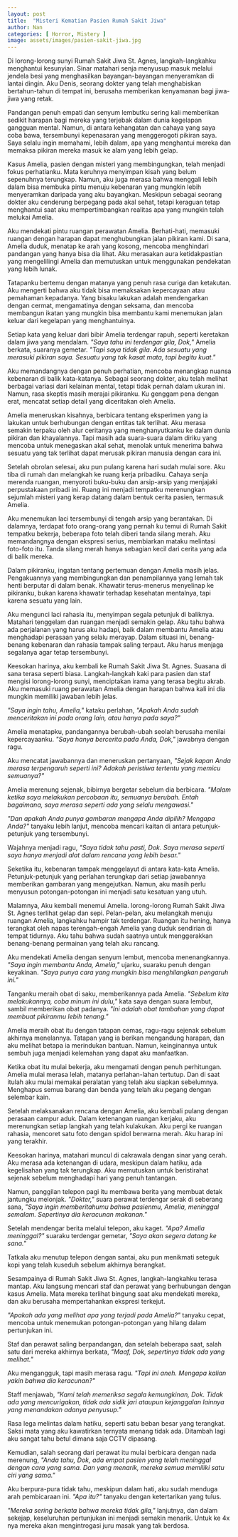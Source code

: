 ```yaml
---
layout: post
title:  "Misteri Kematian Pasien Rumah Sakit Jiwa"
author: Nan
categories: [ Horror, Mistery ]
image: assets/images/pasien-sakit-jiwa.jpg
---
```


Di lorong-lorong sunyi Rumah Sakit Jiwa St. Agnes, langkah-langkahku menghantui kesunyian. Sinar matahari senja menyusup masuk melalui jendela besi yang menghasilkan bayangan-bayangan menyeramkan di lantai dingin. Aku Denis, seorang dokter yang telah menghabiskan bertahun-tahun di tempat ini, berusaha memberikan kenyamanan bagi jiwa-jiwa yang retak.

Pandangan penuh empati dan senyum lembutku sering kali memberikan sedikit harapan bagi mereka yang terjebak dalam dunia kegelapan gangguan mental. Namun, di antara kehangatan dan cahaya yang saya coba bawa, tersembunyi kepenasaran yang menggerogoti pikiran saya. Saya selalu ingin memahami, lebih dalam, apa yang menghantui mereka dan memaksa pikiran mereka masuk ke alam yang lebih gelap.

Kasus Amelia, pasien dengan misteri yang membingungkan, telah menjadi fokus perhatianku. Mata keruhnya menyimpan kisah yang belum sepenuhnya terungkap. Namun, aku juga merasa bahwa menggali lebih dalam bisa membuka pintu menuju kebenaran yang mungkin lebih menyeramkan daripada yang aku bayangkan. Meskipun sebagai seorang dokter aku cenderung berpegang pada akal sehat, tetapi keraguan tetap menghantui saat aku mempertimbangkan realitas apa yang mungkin telah melukai Amelia.

Aku mendekati pintu ruangan perawatan Amelia. Berhati-hati, memasuki ruangan dengan harapan dapat menghubungkan jalan pikiran kami. Di sana, Amelia duduk, menatap ke arah yang kosong, mencoba menghindari pandangan yang hanya bisa dia lihat. Aku merasakan aura ketidakpastian yang mengelilingi Amelia dan memutuskan untuk menggunakan pendekatan yang lebih lunak.

Tatapanku bertemu dengan matanya yang penuh rasa curiga dan ketakutan. Aku mengerti bahwa aku tidak bisa memaksakan kepercayaan atau pemahaman kepadanya. Yang bisaku lakukan adalah mendengarkan dengan cermat, mengamatinya dengan seksama, dan mencoba membangun ikatan yang mungkin bisa membantu kami menemukan jalan keluar dari kegelapan yang menghantuinya.

Setiap kata yang keluar dari bibir Amelia terdengar rapuh, seperti keretakan dalam jiwa yang mendalam. _"Saya tahu ini terdengar gila, Dok,"_ Amelia berkata, suaranya gemetar. _"Tapi saya tidak gila. Ada sesuatu yang merasuki pikiran saya. Sesuatu yang tak kasat mata, tapi begitu kuat."_

Aku memandangnya dengan penuh perhatian, mencoba menangkap nuansa kebenaran di balik kata-katanya. Sebagai seorang dokter, aku telah melihat berbagai variasi dari kelainan mental, tetapi tidak pernah dalam ukuran ini. Namun, rasa skeptis masih merajai pikiranku. Ku genggam pena dengan erat, mencatat setiap detail yang diceritakan oleh Amelia.

Amelia meneruskan kisahnya, berbicara tentang eksperimen yang ia lakukan untuk berhubungan dengan entitas tak terlihat. Aku merasa semakin terpaku oleh alur ceritanya yang menghanyutkanku ke dalam dunia pikiran dan khayalannya. Tapi masih ada suara-suara dalam diriku yang mencoba untuk menegaskan akal sehat, menolak untuk menerima bahwa sesuatu yang tak terlihat dapat merusak pikiran manusia dengan cara ini.

Setelah obrolan selesai, aku pun pulang karena hari sudah mulai sore. Aku tiba di rumah dan melangkah ke ruang kerja pribadiku. Cahaya senja merenda ruangan, menyoroti buku-buku dan arsip-arsip yang menjajaki perpustakaan pribadi ini. Ruang ini menjadi tempatku merenungkan sejumlah misteri yang kerap datang dalam bentuk cerita pasien, termasuk Amelia.

Aku menemukan laci tersembunyi di tengah arsip yang berantakan. Di dalamnya, terdapat foto orang-orang yang pernah ku temui di Rumah Sakit tempatku bekerja, beberapa foto telah diberi tanda silang merah. Aku memandangnya dengan ekspresi serius, membiarkan mataku melintasi foto-foto itu. Tanda silang merah hanya sebagian kecil dari cerita yang ada di balik mereka.

Dalam pikiranku, ingatan tentang pertemuan dengan Amelia masih jelas. Pengakuannya yang membingungkan dan penampilannya yang lemah tak henti berputar di dalam benak. Khawatir terus-menerus menyelinap ke pikiranku, bukan karena khawatir terhadap kesehatan mentalnya, tapi karena sesuatu yang lain.

Aku mengunci laci rahasia itu, menyimpan segala petunjuk di baliknya. Matahari tenggelam dan ruangan menjadi semakin gelap. Aku tahu bahwa ada perjalanan yang harus aku hadapi, baik dalam membantu Amelia atau menghadapi perasaan yang selalu merayap. Dalam situasi ini, benang-benang kebenaran dan rahasia tampak saling terpaut. Aku harus menjaga segalanya agar tetap tersembunyi.

Keesokan harinya, aku kembali ke Rumah Sakit Jiwa St. Agnes. Suasana di sana terasa seperti biasa. Langkah-langkah kaki para pasien dan staf mengisi lorong-lorong sunyi, menciptakan irama yang terasa begitu akrab. Aku memasuki ruang perawatan Amelia dengan harapan bahwa kali ini dia mungkin memiliki jawaban lebih jelas.

_"Saya ingin tahu, Amelia,"_ kataku perlahan, _"Apakah Anda sudah menceritakan ini pada orang lain, atau hanya pada saya?"_

Amelia menatapku, pandangannya berubah-ubah seolah berusaha menilai kepercayaanku. _"Saya hanya bercerita pada Anda, Dok,"_ jawabnya dengan ragu.

Aku mencatat jawabannya dan meneruskan pertanyaan, _"Sejak kapan Anda merasa terpengaruh seperti ini? Adakah peristiwa tertentu yang memicu semuanya?"_

Amelia merenung sejenak, bibirnya bergetar sebelum dia berbicara. _"Malam ketika saya melakukan percobaan itu, semuanya berubah. Entah bagaimana, saya merasa seperti ada yang selalu mengawasi."_

_"Dan apakah Anda punya gambaran mengapa Anda dipilih? Mengapa Anda?"_ tanyaku lebih lanjut, mencoba mencari kaitan di antara petunjuk-petunjuk yang tersembunyi.

Wajahnya menjadi ragu, _"Saya tidak tahu pasti, Dok. Saya merasa seperti saya hanya menjadi alat dalam rencana yang lebih besar."_

Seketika itu, kebenaran tampak menggelayut di antara kata-kata Amelia. Petunjuk-petunjuk yang perlahan terungkap dari setiap jawabannya memberikan gambaran yang mengejutkan. Namun, aku masih perlu menyusun potongan-potongan ini menjadi satu kesatuan yang utuh.

Malamnya, Aku kembali menemui Amelia. lorong-lorong Rumah Sakit Jiwa St. Agnes terlihat gelap dan sepi. Pelan-pelan, aku melangkah menuju ruangan Amelia, langkahku hampir tak terdengar. Ruangan itu hening, hanya terangkat oleh napas terengah-engah Amelia yang duduk sendirian di tempat tidurnya. Aku tahu bahwa sudah saatnya untuk menggerakkan benang-benang permainan yang telah aku rancang.

Aku mendekati Amelia dengan senyum lembut, mencoba menenangkannya. _"Saya ingin membantu Anda, Amelia,"_ ujarku, suaraku penuh dengan keyakinan. _"Saya punya cara yang mungkin bisa menghilangkan pengaruh ini."_

Tanganku meraih obat di saku, memberikannya pada Amelia. _"Sebelum kita melakukannya, coba minum ini dulu,"_ kata saya dengan suara lembut, sambil memberikan obat padanya. _"Ini adalah obat tambahan yang dapat membuat pikiranmu lebih tenang."_

Amelia meraih obat itu dengan tatapan cemas, ragu-ragu sejenak sebelum akhirnya menelannya. Tatapan yang ia berikan mengandung harapan, dan aku melihat betapa ia merindukan bantuan. Namun, keinginannya untuk sembuh juga menjadi kelemahan yang dapat aku manfaatkan.

Ketika obat itu mulai bekerja, aku mengamati dengan penuh perhitungan. Amelia mulai merasa lelah, matanya perlahan-lahan tertutup. Dan di saat itulah aku mulai memakai peralatan yang telah aku siapkan sebelumnya. Menghapus semua barang dan benda yang telah aku pegang dengan selembar kain.

Setelah melaksanakan rencana dengan Amelia, aku kembali pulang dengan perasaan campur aduk. Dalam ketenangan ruangan kerjaku, aku merenungkan setiap langkah yang telah kulakukan. Aku pergi ke ruangan rahasia, mencoret satu foto dengan spidol berwarna merah. Aku harap ini yang terakhir.

Keesokan harinya, matahari muncul di cakrawala dengan sinar yang cerah. Aku merasa ada ketenangan di udara, meskipun dalam hatiku, ada kegelisahan yang tak terungkap. Aku memutuskan untuk beristirahat sejenak sebelum menghadapi hari yang penuh tantangan.

Namun, panggilan telepon pagi itu membawa berita yang membuat detak jantungku melonjak. _"Dokter,"_ suara perawat terdengar serak di seberang sana, _"Saya ingin memberitahumu bahwa pasienmu, Amelia, meninggal semalam. Sepertinya dia keracunan makanan."_ 

Setelah mendengar berita melalui telepon, aku kaget. _"Apa? Amelia meninggal?"_ suaraku terdengar gemetar, _"Saya akan segera datang ke sana."_

Tatkala aku menutup telepon dengan santai, aku pun menikmati seteguk kopi yang telah kuseduh sebelum akhirnya berangkat. 

Sesampainya di Rumah Sakit Jiwa St. Agnes, langkah-langkahku terasa mantap. Aku langsung mencari staf dan perawat yang berhubungan dengan kasus Amelia. Mata mereka terlihat bingung saat aku mendekati mereka, dan aku berusaha mempertahankan ekspresi terkejut.

_"Apakah ada yang melihat apa yang terjadi pada Amelia?"_ tanyaku cepat, mencoba untuk menemukan potongan-potongan yang hilang dalam pertunjukan ini.

Staf dan perawat saling berpandangan, dan setelah beberapa saat, salah satu dari mereka akhirnya berkata, _"Maaf, Dok, sepertinya tidak ada yang melihat."_

Aku mengangguk, tapi masih merasa ragu. _"Tapi ini aneh. Mengapa kalian yakin bahwa dia keracunan?"_

Staff menjawab, _"Kami telah memeriksa segala kemungkinan, Dok. Tidak ada yang mencurigakan, tidak ada sidik jari ataupun kejanggalan lainnya yang menandakan adanya penyusup."_

Rasa lega melintas dalam hatiku, seperti satu beban besar yang terangkat. Saksi mata yang aku kawatirkan ternyata menang tidak ada. Ditambah lagi aku sangat tahu betul dimana saja CCTV dipasang.

Kemudian, salah seorang dari perawat itu mulai berbicara dengan nada merenung, _"Anda tahu, Dok, ada empat pasien yang telah meninggal dengan cara yang sama. Dan yang menarik, mereka semua memiliki satu ciri yang sama."_

Aku berpura-pura tidak tahu, meskipun dalam hati, aku sudah menduga arah pembicaraan ini. _"Apa itu?"_ tanyaku dengan ketertarikan yang tulus.

_"Mereka sering berkata bahwa mereka tidak gila,"_ lanjutnya, dan dalam sekejap, keseluruhan pertunjukan ini menjadi semakin menarik. Untuk ke 4x nya mereka akan mengintrogasi juru masak yang tak berdosa.

